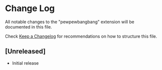 # Change Log

All notable changes to the "pewpewbangbang" extension will be documented in this file.

Check [Keep a Changelog](http://keepachangelog.com/) for recommendations on how to structure this file.

## [Unreleased]

- Initial release